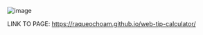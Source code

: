 ![image](https://github.com/raqueochoam/web-tip-calculator/assets/55163887/a8a71033-e6e8-47b9-960a-7f067fb4434a)


LINK TO PAGE: https://raqueochoam.github.io/web-tip-calculator/
